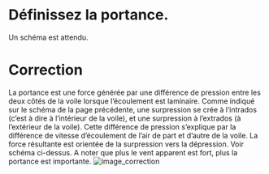 ﻿# Définissez la portance.
Un schéma est attendu.

# Correction
La portance est une force générée par une différence de pression entre les deux côtés de la voile lorsque l’écoulement est laminaire. Comme indiqué sur le schéma de la page précédente, une surpression se crée à l’intrados (c’est à dire à l’intérieur de la voile), et une surpression à l’extrados (à l’extérieur de la voile). Cette différence de pression s’explique par la différence de vitesse d’écoulement de l’air de part et d’autre de la voile. La force résultante est orientée de la surpression vers la dépression. Voir schéma ci-dessus. A noter que plus le vent apparent est fort, plus la portance est importante.
![image_correction](./images/ecoulements_laminaires.png)